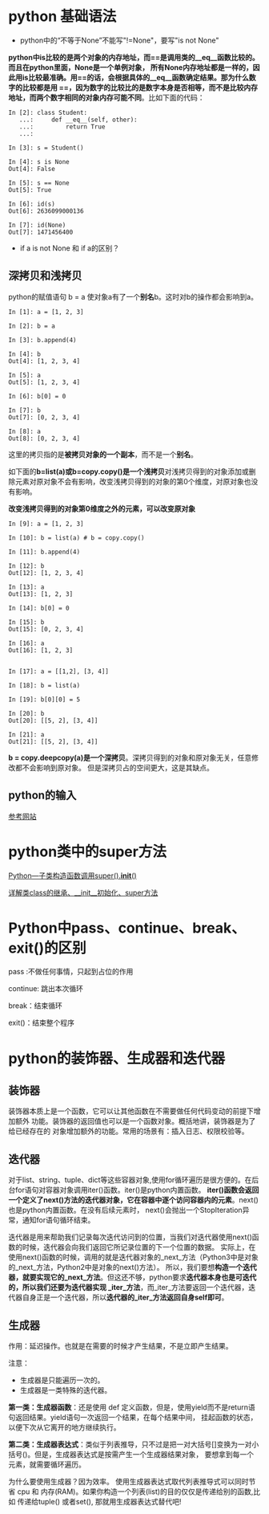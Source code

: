 # python 基础语法 
- python中的“不等于None”不能写"!=None"，要写"is not None"

**python中is比较的是两个对象的内存地址，而==是调用类的__eq__函数比较的。而且在python里面，None是一个单例对象，
所有None内存地址都是一样的，因此用is比较最准确。用==的话，会根据具体的__eq__函数确定结果。那为什么数字的比较都是用
==，因为数字的比较比的是数字本身是否相等，而不是比较内存地址，而两个数字相同的对象内存可能不同**。比如下面的代码：
```
In [2]: class Student:
   ...:     def __eq__(self, other):
   ...:         return True
   ...:

In [3]: s = Student()

In [4]: s is None
Out[4]: False

In [5]: s == None
Out[5]: True

In [6]: id(s)
Out[6]: 2636099000136

In [7]: id(None)
Out[7]: 1471456400
```

- if a is not None 和 if a的区别？

## 深拷贝和浅拷贝

python的赋值语句 b = a 使对象a有了一个**别名**b。这时对b的操作都会影响到a。
```
In [1]: a = [1, 2, 3]

In [2]: b = a

In [3]: b.append(4)

In [4]: b
Out[4]: [1, 2, 3, 4]

In [5]: a
Out[5]: [1, 2, 3, 4]

In [6]: b[0] = 0

In [7]: b
Out[7]: [0, 2, 3, 4]

In [8]: a
Out[8]: [0, 2, 3, 4]
```


这里的拷贝指的是**被拷贝对象的一个副本**，而不是一个**别名**。

如下面的**b=list(a)或b=copy.copy()是一个浅拷贝**对浅拷贝得到的对象添加或删除元素对原对象不会有影响，改变浅拷贝得到的对象的第0个维度，对原对象也没有影响。

**改变浅拷贝得到的对象第0维度之外的元素，可以改变原对象**

```
In [9]: a = [1, 2, 3]

In [10]: b = list(a) # b = copy.copy()

In [11]: b.append(4)

In [12]: b
Out[12]: [1, 2, 3, 4]

In [13]: a
Out[13]: [1, 2, 3]

In [14]: b[0] = 0

In [15]: b
Out[15]: [0, 2, 3, 4]

In [16]: a
Out[16]: [1, 2, 3]


In [17]: a = [[1,2], [3, 4]]

In [18]: b = list(a)

In [19]: b[0][0] = 5

In [20]: b
Out[20]: [[5, 2], [3, 4]]

In [21]: a
Out[21]: [[5, 2], [3, 4]]
```

**b = copy.deepcopy(a)是一个深拷贝**。深拷贝得到的对象和原对象无关，任意修改都不会影响到原对象。
但是深拷贝占的空间更大，这是其缺点。

## python的输入

[参考网站](https://www.jianshu.com/p/6f14ca3290ee)


# python类中的super方法

[Python—子类构造函数调用super().__init__()](https://blog.csdn.net/paopaohll/article/details/83063349)

[详解类class的继承、__init__初始化、super方法](https://blog.csdn.net/brucewong0516/article/details/79121179)

# Python中pass、continue、break、exit()的区别

pass :不做任何事情，只起到占位的作用

continue: 跳出本次循环

break：结束循环

exit()：结束整个程序

# python的装饰器、生成器和迭代器

## 装饰器
装饰器本质上是一个函数，它可以让其他函数在不需要做任何代码变动的前提下增加额外
功能。装饰器的返回值也可以是一个函数对象。概括地讲，装饰器是为了给已经存在的
对象增加额外的功能。常用的场景有：插入日志、权限校验等。

## 迭代器
对于list、string、tuple、dict等这些容器对象,使用for循环遍历是很方便的。在后台for语句对容器对象调用iter()函数。iter()是python内置函数。 
**iter()函数会返回一个定义了next()方法的迭代器对象，它在容器中逐个访问容器内的元素**。next()也是python内置函数。在没有后续元素时，
next()会抛出一个StopIteration异常，通知for语句循环结束。

迭代器是用来帮助我们记录每次迭代访问到的位置，当我们对迭代器使用next()函数的时候，迭代器会向我们返回它所记录位置的下一个位置的数据。
实际上，在使用next()函数的时候，调用的就是迭代器对象的_next_方法（Python3中是对象的_next_方法，Python2中是对象的next()方法）。
所以，我们要想**构造一个迭代器，就要实现它的_next_方法**。但这还不够，python要求**迭代器本身也是可迭代的，所以我们还要为迭代器实现
_iter_方法**，而_iter_方法要返回一个迭代器，迭代器自身正是一个迭代器，所以**迭代器的_iter_方法返回自身self即可**。


## 生成器

作用：延迟操作。也就是在需要的时候才产生结果，不是立即产生结果。

注意：
- 生成器是只能遍历一次的。
- 生成器是一类特殊的迭代器。

**第一类：生成器函数**：还是使用 def 定义函数，但是，使用yield而不是return语句返回结果。yield语句一次返回一个结果，在每个结果中间，
挂起函数的状态，以便下次从它离开的地方继续执行。

**第二类：生成器表达式**：类似于列表推导，只不过是把一对大括号[]变换为一对小括号()。但是，生成器表达式是按需产生一个生成器结果对象，
要想拿到每一个元素，就需要循环遍历。

为什么要使用生成器？因为效率。
使用生成器表达式取代列表推导式可以同时节省 cpu 和 内存(RAM)。如果你构造一个列表(list)的目的仅仅是传递给别的函数,比如 传递给tuple()
或者set(), 那就用生成器表达式替代吧!









